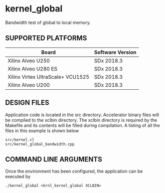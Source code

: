 kernel_global
======================

Bandwidth test of global to local memory.

## SUPPORTED PLATFORMS
Board | Software Version
------|-----------------
Xilinx Alveo U250|SDx 2018.3
Xilinx Alveo U280 ES|SDx 2018.3
Xilinx Virtex UltraScale+ VCU1525|SDx 2018.3
Xilinx Alveo U200|SDx 2018.3


##  DESIGN FILES
Application code is located in the src directory. Accelerator binary files will be compiled to the xclbin directory. The xclbin directory is required by the Makefile and its contents will be filled during compilation. A listing of all the files in this example is shown below

```
src/kernel.cl
src/kernel_global_bandwidth.cpp
```

##  COMMAND LINE ARGUMENTS
Once the environment has been configured, the application can be executed by
```
./kernel_global <krnl_kernel_global XCLBIN>
```

